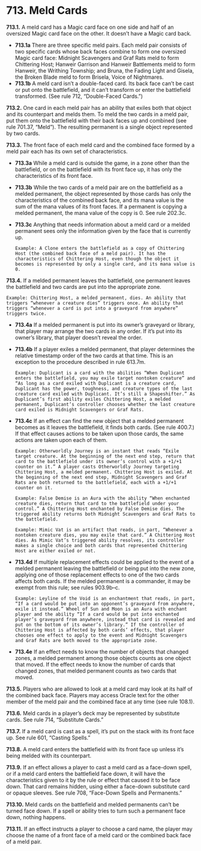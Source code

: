# **713.** Meld Cards

**713.1.** A meld card has a Magic card face on one side and half of an oversized Magic card face on the other. It doesn’t have a Magic card back.
+ **713.1a** There are three specific meld pairs. Each meld pair consists of two specific cards whose back faces combine to form one oversized Magic card face: Midnight Scavengers and Graf Rats meld to form Chittering Host; Hanweir Garrison and Hanweir Battlements meld to form Hanweir, the Writhing Township; and Bruna, the Fading Light and Gisela, the Broken Blade meld to form Brisela, Voice of Nightmares.
+ **713.1b** A meld card isn’t a double-faced card. Its back face can’t be cast or put onto the battlefield, and it can’t transform or enter the battlefield transformed. (See rule 712, “Double-Faced Cards.”)

**713.2.** One card in each meld pair has an ability that exiles both that object and its counterpart and melds them. To meld the two cards in a meld pair, put them onto the battlefield with their back faces up and combined (see rule 701.37, “Meld”). The resulting permanent is a single object represented by two cards.

**713.3.** The front face of each meld card and the combined face formed by a meld pair each has its own set of characteristics.
+ **713.3a** While a meld card is outside the game, in a zone other than the battlefield, or on the battlefield with its front face up, it has only the characteristics of its front face.
+ **713.3b** While the two cards of a meld pair are on the battlefield as a melded permanent, the object represented by those cards has only the characteristics of the combined back face, and its mana value is the sum of the mana values of its front faces. If a permanent is copying a melded permanent, the mana value of the copy is 0. See rule 202.3c.
+ **713.3c** Anything that needs information about a meld card or a melded permanent sees only the information given by the face that is currently up.

      Example: A Clone enters the battlefield as a copy of Chittering Host (the combined back face of a meld pair). It has the characteristics of Chittering Host, even though the object it becomes is represented by only a single card, and its mana value is 0.

**713.4.** If a melded permanent leaves the battlefield, one permanent leaves the battlefield and two cards are put into the appropriate zone.

    Example: Chittering Host, a melded permanent, dies. An ability that triggers “whenever a creature dies” triggers once. An ability that triggers “whenever a card is put into a graveyard from anywhere” triggers twice.
+ **713.4a** If a melded permanent is put into its owner’s graveyard or library, that player may arrange the two cards in any order. If it’s put into its owner’s library, that player doesn’t reveal the order.
+ **713.4b** If a player exiles a melded permanent, that player determines the relative timestamp order of the two cards at that time. This is an exception to the procedure described in rule 613.7m.

      Example: Duplicant is a card with the abilities “When Duplicant enters the battlefield, you may exile target nontoken creature” and “As long as a card exiled with Duplicant is a creature card, Duplicant has the power, toughness, and creature types of the last creature card exiled with Duplicant. It’s still a Shapeshifter.” As Duplicant’s first ability exiles Chittering Host, a melded permanent, Duplicant’s controller chooses whether the last creature card exiled is Midnight Scavengers or Graf Rats.
+ **713.4c** If an effect can find the new object that a melded permanent becomes as it leaves the battlefield, it finds both cards. (See rule 400.7.) If that effect causes actions to be taken upon those cards, the same actions are taken upon each of them.

      Example: Otherworldly Journey is an instant that reads “Exile target creature. At the beginning of the next end step, return that card to the battlefield under its owner’s control with a +1/+1 counter on it.” A player casts Otherworldly Journey targeting Chittering Host, a melded permanent. Chittering Host is exiled. At the beginning of the next end step, Midnight Scavengers and Graf Rats are both returned to the battlefield, each with a +1/+1 counter on it.

      Example: False Demise is an Aura with the ability “When enchanted creature dies, return that card to the battlefield under your control.” A Chittering Host enchanted by False Demise dies. The triggered ability returns both Midnight Scavengers and Graf Rats to the battlefield.

      Example: Mimic Vat is an artifact that reads, in part, “Whenever a nontoken creature dies, you may exile that card.” A Chittering Host dies. As Mimic Vat’s triggered ability resolves, its controller makes a single choice and both cards that represented Chittering Host are either exiled or not.
+ **713.4d** If multiple replacement effects could be applied to the event of a melded permanent leaving the battlefield or being put into the new zone, applying one of those replacement effects to one of the two cards affects both cards. If the melded permanent is a commander, it may be exempt from this rule; see rules 903.9b–c.

      Example: Leyline of the Void is an enchantment that reads, in part, “If a card would be put into an opponent’s graveyard from anywhere, exile it instead.” Wheel of Sun and Moon is an Aura with enchant player and the ability “If a card would be put into enchanted player’s graveyard from anywhere, instead that card is revealed and put on the bottom of its owner’s library.” If the controller of Chittering Host is affected by both cards’ effects, that player chooses one effect to apply to the event and Midnight Scavengers and Graf Rats are both moved to the appropriate zone.
+ **713.4e** If an effect needs to know the number of objects that changed zones, a melded permanent among those objects counts as one object that moved. If the effect needs to know the number of cards that changed zones, that melded permanent counts as two cards that moved.

**713.5.** Players who are allowed to look at a meld card may look at its half of the combined back face. Players may access Oracle text for the other member of the meld pair and the combined face at any time (see rule 108.1).

**713.6.** Meld cards in a player’s deck may be represented by substitute cards. See rule 714, “Substitute Cards.”

**713.7.** If a meld card is cast as a spell, it’s put on the stack with its front face up. See rule 601, “Casting Spells.”

**713.8.** A meld card enters the battlefield with its front face up unless it’s being melded with its counterpart.

**713.9.** If an effect allows a player to cast a meld card as a face-down spell, or if a meld card enters the battlefield face down, it will have the characteristics given to it by the rule or effect that caused it to be face down. That card remains hidden, using either a face-down substitute card or opaque sleeves. See rule 708, “Face-Down Spells and Permanents.”

**713.10.** Meld cards on the battlefield and melded permanents can’t be turned face down. If a spell or ability tries to turn such a permanent face down, nothing happens.

**713.11.** If an effect instructs a player to choose a card name, the player may choose the name of a front face of a meld card or the combined back face of a meld pair.
